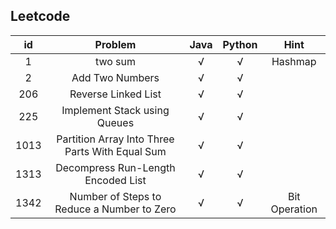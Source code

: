 ## Leetcode

 id | Problem   | Java  | Python | Hint
  :----:  |:----:  | :----:  | :----:  | :----:  
 1 | two sum  | √ | √ | Hashmap
 2 | Add Two Numbers | √ | √ |
 206 | Reverse Linked List | √ | √ |
 225 | Implement Stack using Queues | √ | √ |
 1013 | Partition Array Into Three Parts With Equal Sum | √ | √ |
 1313 | Decompress Run-Length Encoded List | √ | √ |
 1342 | Number of Steps to Reduce a Number to Zero  | √ | √ | Bit Operation